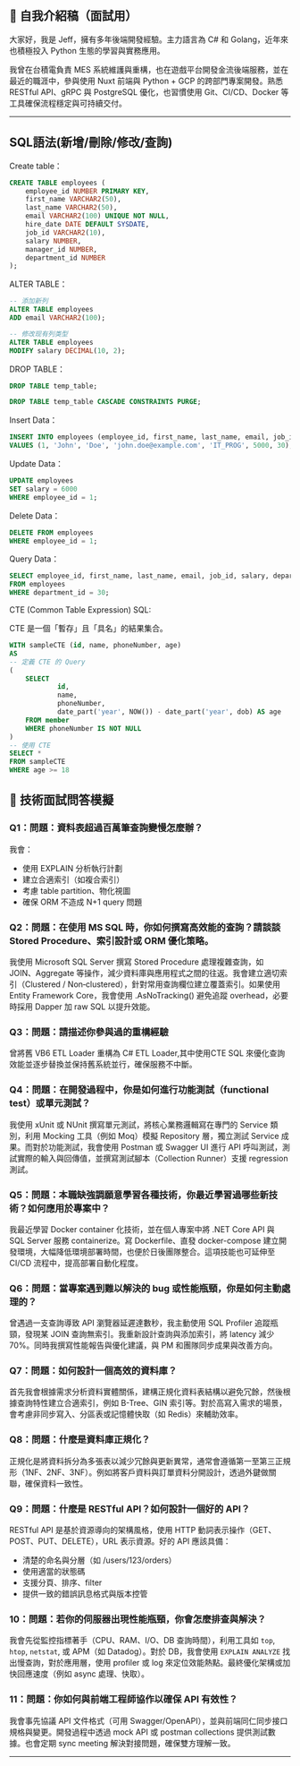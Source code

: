 ## 🎤 自我介紹稿（面試用）

大家好，我是 Jeff，擁有多年後端開發經驗。主力語言為 C# 和 Golang，近年來也積極投入 Python 生態的學習與實務應用。

我曾在台積電負責 MES 系統維護與重構，也在遊戲平台開發金流後端服務，並在最近的職涯中，參與使用 Nuxt 前端與 Python + GCP 的跨部門專案開發。熟悉 RESTful API、gRPC 與 PostgreSQL 優化，也習慣使用 Git、CI/CD、Docker 等工具確保流程穩定與可持續交付。


---

## SQL語法(新增/刪除/修改/查詢)

Create table：

```sql
CREATE TABLE employees (
    employee_id NUMBER PRIMARY KEY,
    first_name VARCHAR2(50),
    last_name VARCHAR2(50),
    email VARCHAR2(100) UNIQUE NOT NULL,
    hire_date DATE DEFAULT SYSDATE,
    job_id VARCHAR2(10),
    salary NUMBER,
    manager_id NUMBER,
    department_id NUMBER
);
```

ALTER TABLE：

```sql
-- 添加新列
ALTER TABLE employees
ADD email VARCHAR2(100);

-- 修改现有列类型
ALTER TABLE employees
MODIFY salary DECIMAL(10, 2);
```

DROP TABLE：

```sql
DROP TABLE temp_table;

DROP TABLE temp_table CASCADE CONSTRAINTS PURGE;
```

Insert Data：

```sql
INSERT INTO employees (employee_id, first_name, last_name, email, job_id, salary, department_id)
VALUES (1, 'John', 'Doe', 'john.doe@example.com', 'IT_PROG', 5000, 30);
```

Update Data：

```sql
UPDATE employees
SET salary = 6000
WHERE employee_id = 1;
```

Delete Data：

```sql
DELETE FROM employees
WHERE employee_id = 1;
```

Query Data：

```sql
SELECT employee_id, first_name, last_name, email, job_id, salary, department_id
FROM employees
WHERE department_id = 30;
```

CTE (Common Table Expression) SQL:

CTE 是一個「暫存」且「具名」的結果集合。

```sql
WITH sampleCTE (id, name, phoneNumber, age)  
AS
-- 定義 CTE 的 Query  
(  
    SELECT
			id,
			name,
			phoneNumber,
			date_part('year', NOW()) - date_part('year', dob) AS age  
    FROM member
    WHERE phoneNumber IS NOT NULL  
)
-- 使用 CTE
SELECT *  
FROM sampleCTE
WHERE age >= 18 
```

## 🔧 技術面試問答模擬

### Q1：問題：資料表超過百萬筆查詢變慢怎麼辦？

我會：

* 使用 EXPLAIN 分析執行計劃
* 建立合適索引（如複合索引）
* 考慮 table partition、物化視圖
* 確保 ORM 不造成 N+1 query 問題

### Q2：問題：在使用 MS SQL 時，你如何撰寫高效能的查詢？請談談Stored Procedure、索引設計或 ORM 優化策略。

我使用 Microsoft SQL Server 撰寫 Stored Procedure 處理複雜查詢，如 JOIN、Aggregate 等操作，減少資料庫與應用程式之間的往返。我會建立適切索引（Clustered / Non‑clustered），針對常用查詢欄位建立覆蓋索引。如果使用 Entity Framework Core，我會使用 .AsNoTracking() 避免追蹤 overhead，必要時採用 Dapper 加 raw SQL 以提升效能。

### Q3：問題：請描述你參與過的重構經驗

曾將舊 VB6 ETL Loader 重構為 C# ETL Loader,其中使用CTE SQL 來優化查詢效能並逐步替換並保持舊系統並行，確保服務不中斷。

### Q4：問題：在開發過程中，你是如何進行功能測試（functional test）或單元測試？

我使用 xUnit 或 NUnit 撰寫單元測試，將核心業務邏輯寫在專門的 Service 類別，利用 Mocking 工具（例如 Moq）模擬 Repository 層，獨立測試 Service 成果。而對於功能測試，我會使用 Postman 或 Swagger UI 進行 API 呼叫測試，測試實際的輸入與回傳值，並撰寫測試腳本（Collection Runner）支援 regression 測試。

### Q5：問題：本職缺強調願意學習各種技術，你最近學習過哪些新技術？如何應用於專案中？

我最近學習 Docker container 化技術，並在個人專案中將 .NET Core API 與 SQL Server 服務 containerize。寫 Dockerfile、直發 docker-compose 建立開發環境，大幅降低環境部署時間，也便於日後團隊整合。這項技能也可延伸至 CI/CD 流程中，提高部署自動化程度。

### Q6：問題：當專案遇到難以解決的 bug 或性能瓶頸，你是如何主動處理的？

曾遇過一支查詢導致 API 瀏覽器延遲達數秒，我主動使用 SQL Profiler 追蹤瓶頸，發現某 JOIN 查詢無索引。我重新設計查詢與添加索引，將 latency 減少 70%。同時我撰寫性能報告與優化建議，與 PM 和團隊同步成果與改善方向。

### Q7：問題：如何設計一個高效的資料庫？

首先我會根據需求分析資料實體關係，建構正規化資料表結構以避免冗餘，然後根據查詢特性建立合適索引，例如 B-Tree、GIN 索引等。對於高寫入需求的場景，會考慮非同步寫入、分區表或記憶體快取（如 Redis）來輔助效率。

### Q8：問題：什麼是資料庫正規化？

正規化是將資料拆分為多張表以減少冗餘與更新異常，通常會遵循第一至第三正規形（1NF、2NF、3NF）。例如將客戶資料與訂單資料分開設計，透過外鍵做關聯，確保資料一致性。

### Q9：問題：什麼是 RESTful API？如何設計一個好的 API？

RESTful API 是基於資源導向的架構風格，使用 HTTP 動詞表示操作（GET、POST、PUT、DELETE），URL 表示資源。好的 API 應該具備：

* 清楚的命名與分層（如 /users/123/orders）
* 使用適當的狀態碼
* 支援分頁、排序、filter
* 提供一致的錯誤訊息格式與版本控管

### 10：問題：若你的伺服器出現性能瓶頸，你會怎麼排查與解決？

我會先從監控指標著手（CPU、RAM、I/O、DB 查詢時間），利用工具如 `top`, `htop`, `netstat`, 或 APM（如 Datadog）。對於 DB，我會使用 `EXPLAIN ANALYZE` 找出慢查詢，對於應用層，使用 profiler 或 log 來定位效能熱點。最終優化架構或加快回應速度（例如 async 處理、快取）。

### 11：問題：你如何與前端工程師協作以確保 API 有效性？

我會事先協議 API 文件格式（可用 Swagger/OpenAPI），並與前端同仁同步接口規格與變更。開發過程中透過 mock API 或 postman collections 提供測試數據。也會定期 sync meeting 解決對接問題，確保雙方理解一致。

---